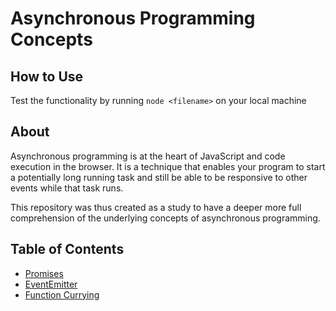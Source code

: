 # Asynchronous Programming Concepts

## How to Use

Test the functionality by running `node <filename>` on your local machine

## About

Asynchronous programming is at the heart of JavaScript and code execution in the browser. It is a technique that enables your program to start a potentially long running task and still be able to be responsive to other events while that task runs.

This repository was thus created as a study to have a deeper more full comprehension of the underlying concepts of asynchronous programming.

## Table of Contents

- [Promises](./Notes/promises.md)
- [EventEmitter](./Notes/eventEmitter.md)
- [Function Currying](./Notes/functionCurrying.md)
